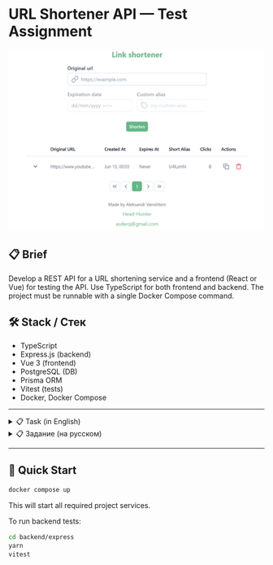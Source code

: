 # URL Shortener API — Test Assignment
![alt text](image.png)

## 📋 Brief

Develop a REST API for a URL shortening service and a frontend (React or Vue) for testing the API. Use TypeScript for both frontend and backend. The project must be runnable with a single Docker Compose command.

## 🛠️ Stack / Стек

- TypeScript
- Express.js (backend)
- Vue 3 (frontend)
- PostgreSQL (DB)
- Prisma ORM
- Vitest (tests)
- Docker, Docker Compose

---

<details>
<summary>📋 Task (in English)</summary>

### Goal

Develop a REST API for a URL shortening service and a frontend for testing the API. Use TypeScript for both frontend and backend. The project must be runnable with a single Docker Compose command.

#### Backend

**Required features:**
1. Create short link:
   - `POST /shorten` — accepts JSON with:
     - `originalUrl` (required)
     - `expiresAt` (optional)
     - `alias` (optional, max 20 chars)
   - Returns a unique shortened URL.
2. Redirect:
   - `GET /{shortUrl}` — redirects to the original URL. Returns 404 if not found.
3. Get link info:
   - `GET /info/{shortUrl}` — returns original URL, creation date, click count.
4. Delete short link:
   - `DELETE /delete/{shortUrl}` — deletes the short link.
5. Click analytics:
   - Store date and IP for each click.
   - `GET /analytics/{shortUrl}` — returns click count and last 5 IPs.
6. Tests (1-2):
   - Check unique alias creation.
   - Check redirection to original URL.

**Tech:** Express.js or NestJS, PostgreSQL/MySQL/MariaDB, ORM.

#### Frontend

- UI for creating, deleting, and viewing short links and their analytics.

</details>

<details>
<summary>📋 Задание (на русском)</summary>

### Цель

Разработать REST API для сервиса сокращения ссылок и фронтенд для тестирования API. Использовать TypeScript для фронта и бэка. Проект должен запускаться одной командой через Docker Compose.

#### Backend

**Обязательный функционал:**
1. Создание короткой ссылки:
   - `POST /shorten` — принимает JSON с:
     - `originalUrl` (обязательно)
     - `expiresAt` (опционально)
     - `alias` (опционально, до 20 символов)
   - Возвращает уникальный короткий URL.
2. Переадресация:
   - `GET /{shortUrl}` — редирект на оригинальный URL. 404, если не найдено.
3. Получение информации:
   - `GET /info/{shortUrl}` — оригинальный URL, дата создания, количество переходов.
4. Удаление ссылки:
   - `DELETE /delete/{shortUrl}` — удаляет короткую ссылку.
5. Статистика переходов:
   - Сохранять дату и IP каждого перехода.
   - `GET /analytics/{shortUrl}` — количество переходов и последние 5 IP.
6. Тесты (1-2):
   - Проверить создание уникального alias.
   - Проверить редирект на оригинальный URL.

**Технологии:** Express.js или NestJS, PostgreSQL/MySQL/MariaDB, ORM.

#### Frontend

- UI для создания, удаления и просмотра коротких ссылок и их статистики.

</details>

---

## 🚀 Quick Start

```sh
docker compose up
```

This will start all required project services.

To run backend tests:

```sh
cd backend/express
yarn
vitest
```


